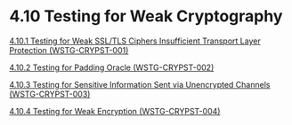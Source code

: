 # 4.10 Testing for Weak Cryptography

[4.10.1 Testing for Weak SSL/TLS Ciphers Insufficient Transport Layer Protection (WSTG-CRYPST-001)](4.10.1_Testing_for_Weak_SSL_TLS_Ciphers_Insufficient_Transport_Layer_Protection_WSTG-CRYPST-001.md)

[4.10.2 Testing for Padding Oracle (WSTG-CRYPST-002)](4.10.2_Testing_for_Padding_Oracle_WSTG-CRYPST-002.md)

[4.10.3 Testing for Sensitive Information Sent via Unencrypted Channels (WSTG-CRYPST-003)](4.10.3_Testing_for_Sensitive_Information_Sent_via_Unencrypted_Channels_WSTG-CRYPST-003.md)

[4.10.4 Testing for Weak Encryption (WSTG-CRYPST-004)](4.10.4_Testing_for_Weak_Encryption_WSTG-CRYPST-004.md)
